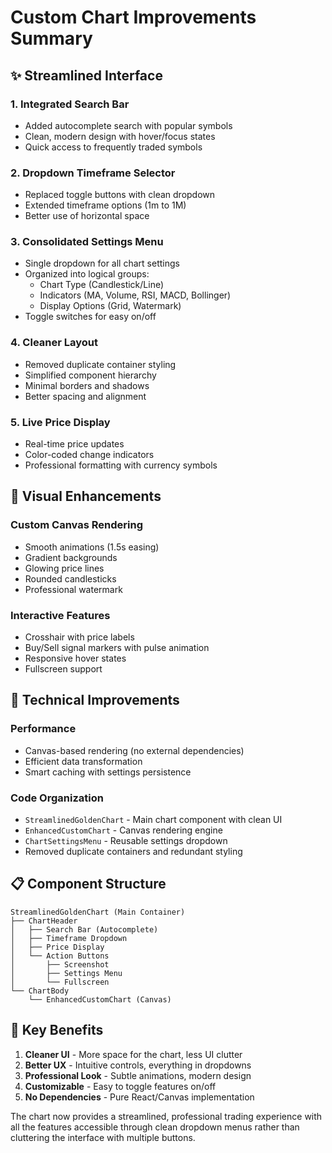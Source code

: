 # Custom Chart Improvements Summary

## ✨ Streamlined Interface

### 1. **Integrated Search Bar**
- Added autocomplete search with popular symbols
- Clean, modern design with hover/focus states
- Quick access to frequently traded symbols

### 2. **Dropdown Timeframe Selector**
- Replaced toggle buttons with clean dropdown
- Extended timeframe options (1m to 1M)
- Better use of horizontal space

### 3. **Consolidated Settings Menu**
- Single dropdown for all chart settings
- Organized into logical groups:
  - Chart Type (Candlestick/Line)
  - Indicators (MA, Volume, RSI, MACD, Bollinger)
  - Display Options (Grid, Watermark)
- Toggle switches for easy on/off

### 4. **Cleaner Layout**
- Removed duplicate container styling
- Simplified component hierarchy
- Minimal borders and shadows
- Better spacing and alignment

### 5. **Live Price Display**
- Real-time price updates
- Color-coded change indicators
- Professional formatting with currency symbols

## 🎨 Visual Enhancements

### Custom Canvas Rendering
- Smooth animations (1.5s easing)
- Gradient backgrounds
- Glowing price lines
- Rounded candlesticks
- Professional watermark

### Interactive Features
- Crosshair with price labels
- Buy/Sell signal markers with pulse animation
- Responsive hover states
- Fullscreen support

## 🔧 Technical Improvements

### Performance
- Canvas-based rendering (no external dependencies)
- Efficient data transformation
- Smart caching with settings persistence

### Code Organization
- `StreamlinedGoldenChart` - Main chart component with clean UI
- `EnhancedCustomChart` - Canvas rendering engine
- `ChartSettingsMenu` - Reusable settings dropdown
- Removed duplicate containers and redundant styling

## 📋 Component Structure

```
StreamlinedGoldenChart (Main Container)
├── ChartHeader
│   ├── Search Bar (Autocomplete)
│   ├── Timeframe Dropdown
│   ├── Price Display
│   └── Action Buttons
│       ├── Screenshot
│       ├── Settings Menu
│       └── Fullscreen
└── ChartBody
    └── EnhancedCustomChart (Canvas)
```

## 🚀 Key Benefits

1. **Cleaner UI** - More space for the chart, less UI clutter
2. **Better UX** - Intuitive controls, everything in dropdowns
3. **Professional Look** - Subtle animations, modern design
4. **Customizable** - Easy to toggle features on/off
5. **No Dependencies** - Pure React/Canvas implementation

The chart now provides a streamlined, professional trading experience with all the features accessible through clean dropdown menus rather than cluttering the interface with multiple buttons.
